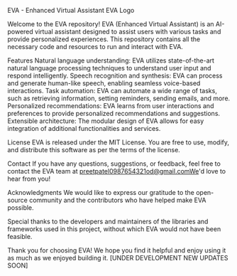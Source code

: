 EVA - Enhanced Virtual Assistant
EVA Logo

Welcome to the EVA repository! EVA (Enhanced Virtual Assistant) is an AI-powered virtual assistant designed to assist users with various tasks and provide personalized experiences. This repository contains all the necessary code and resources to run and interact with EVA.

Features
Natural language understanding: EVA utilizes state-of-the-art natural language processing techniques to understand user input and respond intelligently.
Speech recognition and synthesis: EVA can process and generate human-like speech, enabling seamless voice-based interactions.
Task automation: EVA can automate a wide range of tasks, such as retrieving information, setting reminders, sending emails, and more.
Personalized recommendations: EVA learns from user interactions and preferences to provide personalized recommendations and suggestions.
Extensible architecture: The modular design of EVA allows for easy integration of additional functionalities and services.

License
EVA is released under the MIT License. You are free to use, modify, and distribute this software as per the terms of the license.

Contact
If you have any questions, suggestions, or feedback, feel free to contact the EVA team at preetpatel0987654321od@gmail.comWe'd love to hear from you!

Acknowledgments
We would like to express our gratitude to the open-source community and the contributors who have helped make EVA possible.

Special thanks to the developers and maintainers of the libraries and frameworks used in this project, without which EVA would not have been feasible.

Thank you for choosing EVA! We hope you find it helpful and enjoy using it as much as we enjoyed building it.
[UNDER DEVELOPMENT NEW UPDATES SOON]




